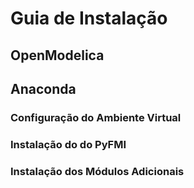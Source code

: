 # Guia de Instalação

## OpenModelica

## Anaconda

### Configuração do Ambiente Virtual

### Instalação do do PyFMI

### Instalação dos Módulos Adicionais
